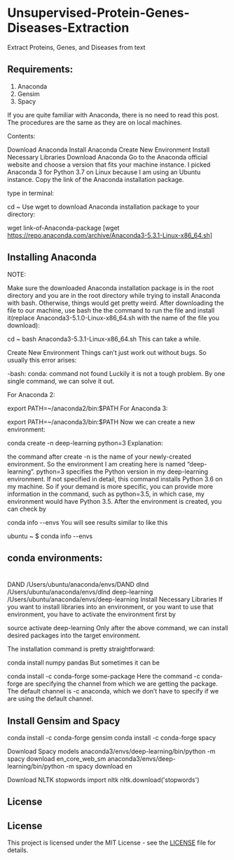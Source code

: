 # Unsupervised-Protein-Genes-Diseases-Extraction
Extract Proteins, Genes, and Diseases from text 

## Requirements:
1. Anaconda
2. Gensim
3. Spacy


If you are quite familiar with Anaconda, there is no need to read this post. The procedures are the same as they are on local machines.

Contents:

Download Anaconda
Install Anaconda
Create New Environment
Install Necessary Libraries
Download Anaconda
Go to the Anaconda official website and choose a version that fits your machine instance. I picked Anaconda 3 for Python 3.7 on Linux because I am using an Ubuntu instance. Copy the link of the Anaconda installation package.

type in terminal:

cd ~
Use wget to download Anaconda installation package to your directory:

wget link-of-Anaconda-package  [wget https://repo.anaconda.com/archive/Anaconda3-5.3.1-Linux-x86_64.sh]

## Installing Anaconda
NOTE:

Make sure the downloaded Anaconda installation package is in the root directory and
you are in the root directory while trying to install Anaconda with bash. Otherwise, things would get pretty weird.
After downloading the file to our machine, use bash the the command to run the file and install it(replace Anaconda3-5.1.0-Linux-x86_64.sh with the name of the file you download):

cd ~
bash Anaconda3-5.3.1-Linux-x86_64.sh
This can take a while.

Create New Environment
Things can’t just work out without bugs. So usually this error arises:

-bash: conda: command not found
Luckily it is not a tough problem. By one single command, we can solve it out.

For Anaconda 2:

export PATH=~/anaconda2/bin:$PATH
For Anaconda 3:

export PATH=~/anaconda3/bin:$PATH
Now we can create a new environment:

conda create -n deep-learning python=3
Explanation:

the command after create -n is the name of your newly-created environment. So the environment I am creating here is named “deep-learning”.
python=3 specifies the Python version in my deep-learning environment. If not specified in detail, this command installs Python 3.6 on my machine. So if your demand is more specific, you can provide more information in the command, such as python=3.5, in which case, my environment would have Python 3.5.
After the environment is created, you can check by

conda info --envs
You will see results similar to like this

ubuntu ~ $ conda info --envs
## conda environments:
#
DAND                     /Users/ubuntu/anaconda/envs/DAND dlnd /Users/ubuntu/anaconda/envs/dlnd deep-learning /Users/ubuntu/anaconda/envs/deep-learning 
Install Necessary Libraries
If you want to install libraries into an environment, or you want to use that environment, you have to activate the environment first by

source activate deep-learning
Only after the above command, we can install desired packages into the target environment.

The installation command is pretty straightforward:

conda install numpy pandas
But sometimes it can be

conda install -c conda-forge some-package
Here the command -c conda-forge are specifying the channel from which we are getting the package. The default channel is -c anaconda, which we don’t have to specify if we are using the default channel.

## Install Gensim and Spacy
conda install -c conda-forge gensim
conda install -c conda-forge spacy

Download Spacy models
anaconda3/envs/deep-learning/bin/python -m spacy download en_core_web_sm
anaconda3/envs/deep-learning/bin/python -m spacy download en

Download NLTK stopwords
import nltk
nltk.download('stopwords')

## License

## License

This project is licensed under the MIT License - see the [LICENSE](LICENSE) file for details.



